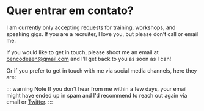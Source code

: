 # Quer entrar em contato?

I am currently only accepting requests for training, workshops, and speaking gigs. If you are a recruiter, I love you, but please don’t call or email me.

If you would like to get in touch, please shoot me an email at [bencodezen@gmail.com](mailto:bencodezen@gmail.com) and I’ll get back to you as soon as I can! 

Or if you prefer to get in touch with me via social media channels, here they are:

<LogoIconList />

::: warning Note
If you don't hear from me within a few days, your email might have ended up in spam and I'd recommend to reach out again via email or [Twitter](https://www.twitter.com/bencodezen).
:::